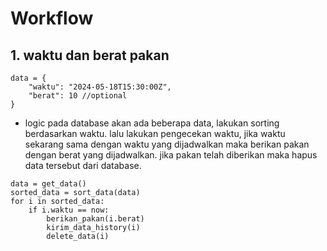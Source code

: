 # Workflow

## 1. waktu dan berat pakan

``` 
data = {
    "waktu": "2024-05-18T15:30:00Z",
    "berat": 10 //optional 
}
```
- logic
pada database akan ada beberapa data, lakukan sorting berdasarkan waktu.
lalu lakukan pengecekan waktu, jika waktu sekarang sama dengan waktu yang dijadwalkan maka berikan pakan dengan berat yang dijadwalkan.
jika pakan telah diberikan maka hapus data tersebut dari database.

```psuedocode
data = get_data()
sorted_data = sort_data(data)
for i in sorted_data:
    if i.waktu == now:
        berikan_pakan(i.berat)
        kirim_data_history(i)
        delete_data(i)
```
